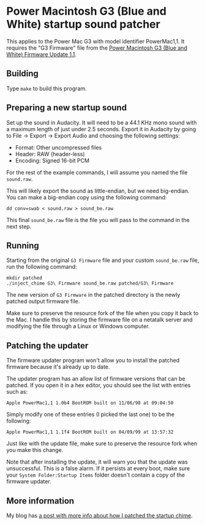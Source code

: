 # Power Macintosh G3 (Blue and White) startup sound patcher

This applies to the Power Mac G3 with model identifier PowerMac1,1. It requires the "G3 Firmware" file from the [Power Macintosh G3 (Blue and White) Firmware Update 1.1](https://support.apple.com/kb/DL1251).

## Building

Type `make` to build this program.

## Preparing a new startup sound

Set up the sound in Audacity. It will need to be a 44.1 KHz mono sound with a maximum length of just under 2.5 seconds. Export it in Audacity by going to File -> Export -> Export Audio and choosing the following settings:

- Format: Other uncompressed files
- Header: RAW (header-less)
- Encoding: Signed 16-bit PCM

For the rest of the example commands, I will assume you named the file `sound.raw`.

This will likely export the sound as little-endian, but we need big-endian. You can make a big-endian copy using the following command:

`dd conv=swab < sound.raw > sound_be.raw`

This final `sound_be.raw` file is the file you will pass to the command in the next step.

## Running

Starting from the original `G3 Firmware` file and your custom `sound_be.raw` file, run the following command:

```
mkdir patched
./inject_chime G3\ Firmware sound_be.raw patched/G3\ Firmware
```

The new version of `G3 Firmware` in the patched directory is the newly patched output firmware file.

Make sure to preserve the resource fork of the file when you copy it back to the Mac. I handle this by storing the firmware file on a netatalk server and modifying the file through a Linux or Windows computer.

## Patching the updater

The firmware updater program won't allow you to install the patched firmware because it's already up to date.

The updater program has an allow list of firmware versions that can be patched. If you open it in a hex editor, you should see the list with entries such as:

`Apple PowerMac1,1 1.0b4 BootROM built on 11/06/98 at 09:04:50`

Simply modify one of these entries (I picked the last one) to be the following:

`Apple PowerMac1,1 1.1f4 BootROM built on 04/09/99 at 13:57:32`

Just like with the update file, make sure to preserve the resource fork when you make this change.

Note that after installing the update, it will warn you that the update was unsuccessful. This is a false alarm. If it persists at every boot, make sure your `System Folder:Startup Items` folder doesn't contain a copy of the firmware updater.

## More information

My blog has [a post with more info about how I patched the startup chime](https://www.downtowndougbrown.com/2012/07/power-macintosh-g3-blue-and-white-custom-startup-sound/).

